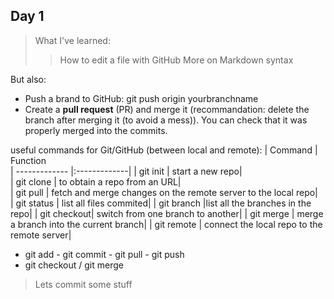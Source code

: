 ## Day 1 

> What I've learned:
>> How to edit a file with GitHub
>> More on Markdown syntax 

But also: 
* Push a brand to GitHub:  git push origin yourbranchname
* Create a **pull request** (PR) and merge it (recommandation: delete the branch after merging it (to avoid a mess)). 
You can check that it was properly merged into the commits.




useful commands for Git/GitHub (between local and remote):
| Command      | Function       
| ------------- |:-------------|
| git init    | start a new repo|  
| git clone    | to obtain a repo from an URL|     
| git pull     | fetch and merge changes on the remote server to the local repo|  
| git status | list all files commited| 
| git branch |list all the branches in the repo|
| git checkout| switch from one branch to another| 
| git merge  | merge a branch into the current branch| 
| git remote    | connect the local repo to the remote server| 

* git add - git commit - git pull - git push
* git checkout / git merge 

> Lets commit some stuff 
